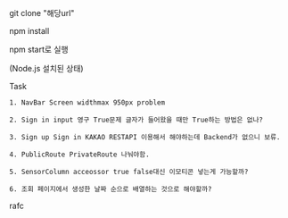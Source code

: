 git clone "해당url"

npm install

npm start로 실행

(Node.js 설치된 상태)


Task

    1. NavBar Screen widthmax 950px problem

    2. Sign in input 영구 True문제 글자가 들어왔을 때만 True하는 방법은 없나?

    3. Sign up Sign in KAKAO RESTAPI 이용해서 해야하는데 Backend가 없으니 보류.

    4. PublicRoute PrivateRoute 나눠야함.
    
    5. SensorColumn acceossor true false대신 이모티콘 넣는게 가능할까?

    6. 조회 페이지에서 생성한 날짜 순으로 배열하는 것으로 해야할까? 



rafc